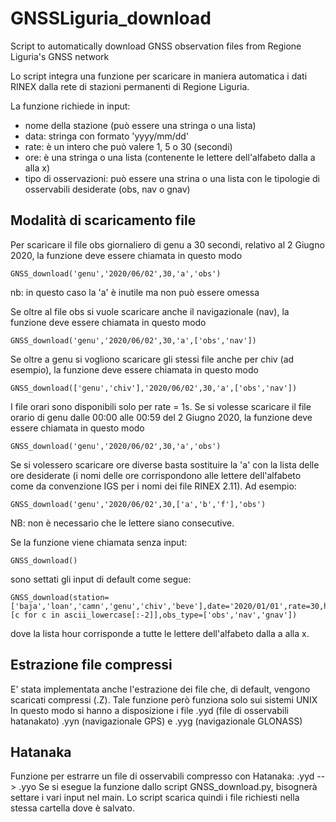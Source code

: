 # GNSSLiguria_download
 Script to automatically download GNSS observation files from Regione Liguria's GNSS network
 
 Lo script integra una funzione per scaricare in maniera automatica i dati RINEX dalla rete di stazioni permanenti di Regione Liguria.
 
 La funzione richiede in input:
 
 - nome della stazione (può essere una stringa o una lista)
 - data: stringa con formato 'yyyy/mm/dd'
 - rate: è un intero che può valere 1, 5 o 30 (secondi)
 - ore: è una stringa o una lista (contenente le lettere dell'alfabeto dalla a alla x)
 - tipo di osservazioni: può essere una strina o una lista con le tipologie di osservabili desiderate (obs, nav o gnav)
 
 ## Modalità di scaricamento file

Per scaricare il file obs giornaliero di genu a 30 secondi, relativo al 2 Giugno 2020, la funzione deve essere chiamata in questo modo 

```
GNSS_download('genu','2020/06/02',30,'a','obs')
```
nb: in questo caso la 'a' è inutile ma non può essere omessa

Se oltre al file obs si vuole scaricare anche il navigazionale (nav), la funzione deve essere chiamata in questo modo

```
GNSS_download('genu','2020/06/02',30,'a',['obs','nav'])
```

Se oltre a genu si vogliono scaricare gli stessi file anche per chiv (ad esempio), la funzione deve essere chiamata in questo modo

```
GNSS_download(['genu','chiv'],'2020/06/02',30,'a',['obs','nav'])
```
I file orari sono disponibili solo per rate = 1s. Se si volesse scaricare il file orario di genu dalle 00:00 alle 00:59 del 2 Giugno 2020, la funzione deve essere chiamata in questo modo

```
GNSS_download('genu','2020/06/02',30,'a','obs')
```
Se si volessero scaricare ore diverse basta sostituire la 'a' con la lista delle ore desiderate (i nomi delle ore corrispondono alle lettere dell'alfabeto come da convenzione IGS per i nomi dei file RINEX 2.11). Ad esempio:

```
GNSS_download('genu','2020/06/02',30,['a','b','f'],'obs')
```
NB: non è necessario che le lettere siano consecutive.

Se la funzione viene chiamata senza input:

```
GNSS_download()
```
sono settati gli input di default come segue:

```
GNSS_download(station=['baja','loan','camn','genu','chiv','beve'],date='2020/01/01',rate=30,hour=[c for c in ascii_lowercase[:-2]],obs_type=['obs','nav','gnav'])
```
dove la lista hour corrisponde a tutte le lettere dell'alfabeto dalla a alla x.

## Estrazione file compressi

E' stata implementata anche l'estrazione dei file che, di default, vengono scaricati compressi (.Z). Tale funzione però funziona solo sui sistemi UNIX 
In questo modo si hanno a disposizione i file .yyd (file di osservabili hatanakato) .yyn (navigazionale GPS) e .yyg (navigazionale GLONASS)

## Hatanaka

Funzione per estrarre un file di osservabili compresso con Hatanaka: .yyd --> .yyo
Se si esegue la funzione dallo script GNSS_download.py, bisognerà settare i vari input nel main. Lo script scarica quindi i file richiesti nella stessa cartella dove è salvato.

